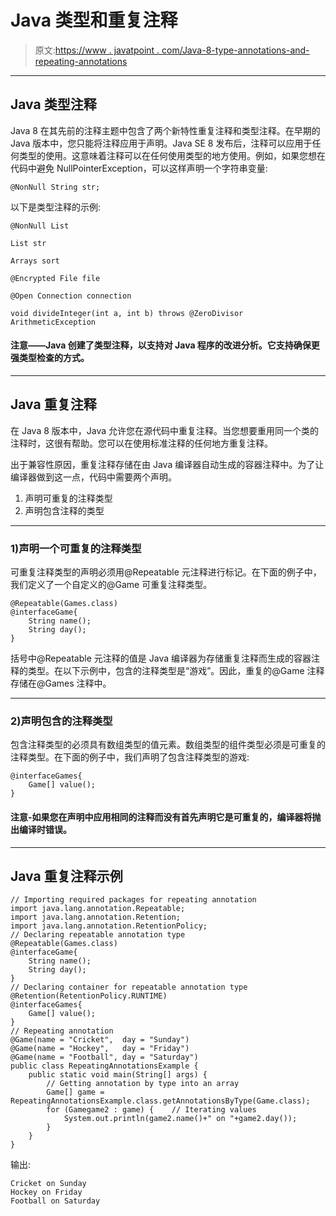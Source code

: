 # Java 类型和重复注释

> 原文:[https://www . javatpoint . com/Java-8-type-annotations-and-repeating-annotations](https://www.javatpoint.com/java-8-type-annotations-and-repeating-annotations)

* * *

## Java 类型注释

Java 8 在其先前的注释主题中包含了两个新特性重复注释和类型注释。在早期的 Java 版本中，您只能将注释应用于声明。Java SE 8 发布后，注释可以应用于任何类型的使用。这意味着注释可以在任何使用类型的地方使用。例如，如果您想在代码中避免 NullPointerException，可以这样声明一个字符串变量:

```
@NonNull String str;

```

以下是类型注释的示例:

```
@NonNull List
```

```
List str

```

```
Arrays sort

```

```
@Encrypted File file

```

```
@Open Connection connection

```

```
void divideInteger(int a, int b) throws @ZeroDivisor ArithmeticException

```

#### 注意——Java 创建了类型注释，以支持对 Java 程序的改进分析。它支持确保更强类型检查的方式。

* * *

## Java 重复注释

在 Java 8 版本中，Java 允许您在源代码中重复注释。当您想要重用同一个类的注释时，这很有帮助。您可以在使用标准注释的任何地方重复注释。

出于兼容性原因，重复注释存储在由 Java 编译器自动生成的容器注释中。为了让编译器做到这一点，代码中需要两个声明。

1.  声明可重复的注释类型
2.  声明包含注释的类型

* * *

### 1)声明一个可重复的注释类型

可重复注释类型的声明必须用@Repeatable 元注释进行标记。在下面的例子中，我们定义了一个自定义的@Game 可重复注释类型。

```
@Repeatable(Games.class)
@interfaceGame{
	String name();
	String day();
}

```

括号中@Repeatable 元注释的值是 Java 编译器为存储重复注释而生成的容器注释的类型。在以下示例中，包含的注释类型是“游戏”。因此，重复的@Game 注释存储在@Games 注释中。

* * *

### 2)声明包含的注释类型

包含注释类型的必须具有数组类型的值元素。数组类型的组件类型必须是可重复的注释类型。在下面的例子中，我们声明了包含注释类型的游戏:

```
@interfaceGames{
	Game[] value();
}

```

#### 注意-如果您在声明中应用相同的注释而没有首先声明它是可重复的，编译器将抛出编译时错误。

* * *

## Java 重复注释示例

```
// Importing required packages for repeating annotation 
import java.lang.annotation.Repeatable;
import java.lang.annotation.Retention;
import java.lang.annotation.RetentionPolicy;
// Declaring repeatable annotation type
@Repeatable(Games.class)
@interfaceGame{
	String name();
	String day();
}
// Declaring container for repeatable annotation type
@Retention(RetentionPolicy.RUNTIME)
@interfaceGames{
	Game[] value();
}
// Repeating annotation
@Game(name = "Cricket",  day = "Sunday")
@Game(name = "Hockey",   day = "Friday")
@Game(name = "Football", day = "Saturday")
public class RepeatingAnnotationsExample {
	public static void main(String[] args) {
		// Getting annotation by type into an array
		Game[] game = RepeatingAnnotationsExample.class.getAnnotationsByType(Game.class);
		for (Gamegame2 : game) {	// Iterating values
			System.out.println(game2.name()+" on "+game2.day());
		}
	}
}

```

输出:

```
Cricket on Sunday
Hockey on Friday
Football on Saturday

```